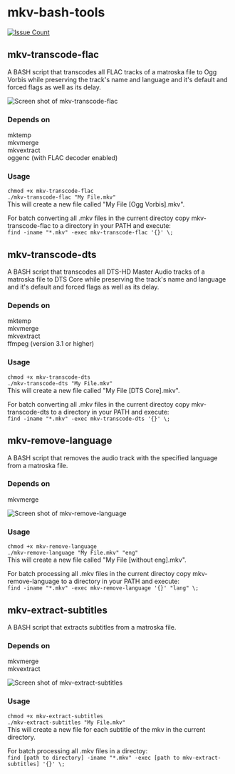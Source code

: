 # mkv-bash-tools

[![Issue Count](https://codeclimate.com/github/HessiJames/mkv-bash-tools/badges/issue_count.svg)](https://codeclimate.com/github/HessiJames/mkv-bash-tools)


## mkv-transcode-flac

A BASH script that transcodes all FLAC tracks of a matroska file to Ogg Vorbis while preserving the track's name and language and it's default and forced flags as well as its delay.

![Screen shot of mkv-transcode-flac](mkv-transcode-flac.png)

### Depends on

mktemp  
mkvmerge  
mkvextract  
oggenc (with FLAC decoder enabled)

### Usage

`chmod +x mkv-transcode-flac`  
`./mkv-transcode-flac "My File.mkv"`  
This will create a new file called "My File [Ogg Vorbis].mkv".

For batch converting all .mkv files in the current directoy copy mkv-transcode-flac to a directory in your PATH and execute:  
`find -iname "*.mkv" -exec mkv-transcode-flac '{}' \;`


## mkv-transcode-dts

A BASH script that transcodes all DTS-HD Master Audio tracks of a matroska file to DTS Core while preserving the track's name and language and it's default and forced flags as well as its delay.

### Depends on

mktemp  
mkvmerge  
mkvextract  
ffmpeg (version 3.1 or higher)

### Usage

`chmod +x mkv-transcode-dts`  
`./mkv-transcode-dts "My File.mkv"`  
This will create a new file called "My File [DTS Core].mkv".

For batch converting all .mkv files in the current directoy copy mkv-transcode-dts to a directory in your PATH and execute:  
`find -iname "*.mkv" -exec mkv-transcode-dts '{}' \;`


## mkv-remove-language

A BASH script that removes the audio track with the specified language from a matroska file.

### Depends on

mkvmerge  

![Screen shot of mkv-remove-language](mkv-remove-language.png)

### Usage

`chmod +x mkv-remove-language`  
`./mkv-remove-language "My File.mkv" "eng"`  
This will create a new file called "My File [without eng].mkv".

For batch processing all .mkv files in the current directoy copy mkv-remove-language to a directory in your PATH and execute:  
`find -iname "*.mkv" -exec mkv-remove-language '{}' "lang" \;`


## mkv-extract-subtitles

A BASH script that extracts subtitles from a matroska file.

### Depends on

mkvmerge  
mkvextract  

![Screen shot of mkv-extract-subtitles](mkv-extract-subtitles.png)

### Usage

`chmod +x mkv-extract-subtitles`  
`./mkv-extract-subtitles "My File.mkv"`  
This will create a new file for each subtitle of the mkv in the current directory.

For batch processing all .mkv files in a directoy:  
`find [path to directory] -iname "*.mkv" -exec [path to mkv-extract-subtitles] '{}' \;`
